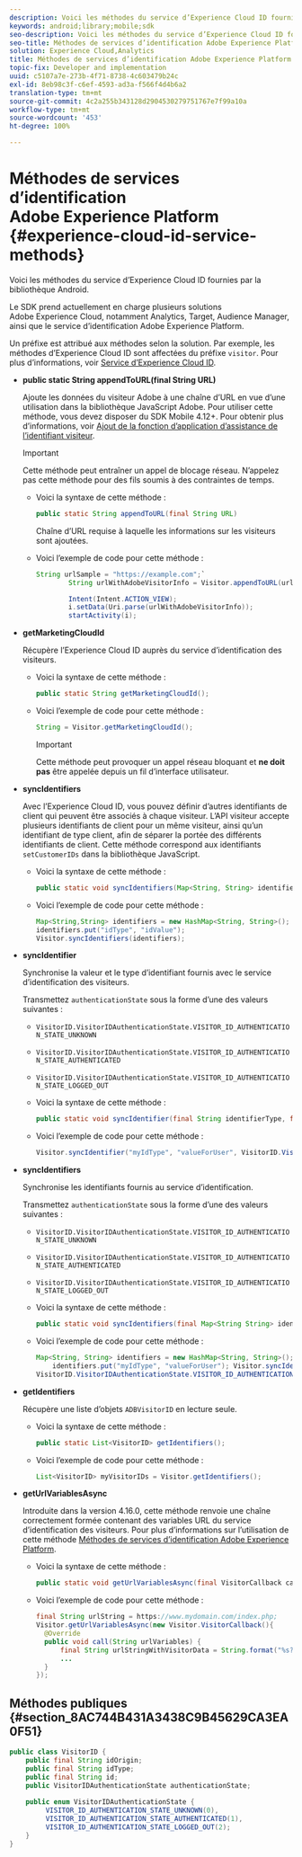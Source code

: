 ```yaml
---
description: Voici les méthodes du service d’Experience Cloud ID fournies par la bibliothèque Android.
keywords: android;library;mobile;sdk
seo-description: Voici les méthodes du service d’Experience Cloud ID fournies par la bibliothèque Android.
seo-title: Méthodes de services d’identification Adobe Experience Platform
solution: Experience Cloud,Analytics
title: Méthodes de services d’identification Adobe Experience Platform
topic-fix: Developer and implementation
uuid: c5107a7e-273b-4f71-8738-4c603479b24c
exl-id: 8eb98c3f-c6ef-4593-ad3a-f566f4d4b6a2
translation-type: tm+mt
source-git-commit: 4c2a255b343128d2904530279751767e7f99a10a
workflow-type: tm+mt
source-wordcount: '453'
ht-degree: 100%

---
```


# Méthodes de services d’identification Adobe Experience Platform {#experience-cloud-id-service-methods}

Voici les méthodes du service d’Experience Cloud ID fournies par la bibliothèque Android.

Le SDK prend actuellement en charge plusieurs solutions Adobe Experience Cloud, notamment Analytics, Target, Audience Manager, ainsi que le service d’identification Adobe Experience Platform.

Un préfixe est attribué aux méthodes selon la solution. Par exemple, les méthodes d’Experience Cloud ID sont affectées du préfixe `visitor`. Pour plus d’informations, voir [Service d’Experience Cloud ID](/help/android/c-marketing-cloud/mcvid.md).

* **public static String appendToURL(final String URL)**

   Ajoute les données du visiteur Adobe à une chaîne d’URL en vue d’une utilisation dans la bibliothèque JavaScript Adobe. Pour utiliser cette méthode, vous devez disposer du SDK Mobile 4.12+. Pour obtenir plus d’informations, voir [Ajout de la fonction d’application d’assistance de l’identifiant visiteur](https://docs.adobe.com/content/help/fr-FR/id-service/using/id-service-api/methods/appendvisitorid.html).

   >[!IMPORTANT]
   >
   >Cette méthode peut entraîner un appel de blocage réseau. N’appelez pas cette méthode pour des fils soumis à des contraintes de temps.

   * Voici la syntaxe de cette méthode :

      ```java
      public static String appendToURL(final String URL) 
      ```

      Chaîne d’URL requise à laquelle les informations sur les visiteurs sont ajoutées.

   * Voici l’exemple de code pour cette méthode :

      ```java
      String urlSample = "https://example.com";`
              String urlWithAdobeVisitorInfo = Visitor.appendToURL(urlSample);
      
              Intent(Intent.ACTION_VIEW);
              i.setData(Uri.parse(urlWithAdobeVisitorInfo));
              startActivity(i);
      ```

* **getMarketingCloudId**

   Récupère l’Experience Cloud ID auprès du service d’identification des visiteurs.

   * Voici la syntaxe de cette méthode :

      ```java
      public static String getMarketingCloudId(); 
      ```

   * Voici l’exemple de code pour cette méthode :

      ```java
      String = Visitor.getMarketingCloudId();
      ```

      >[!IMPORTANT]
      >
      >Cette méthode peut provoquer un appel réseau bloquant et **ne doit pas** être appelée depuis un fil d’interface utilisateur.

* **syncIdentifiers**

   Avec l’Experience Cloud ID, vous pouvez définir d’autres identifiants de client qui peuvent être associés à chaque visiteur. L’API visiteur accepte plusieurs identifiants de client pour un même visiteur, ainsi qu’un identifiant de type client, afin de séparer la portée des différents identifiants de client. Cette méthode correspond aux identifiants `setCustomerIDs` dans la bibliothèque JavaScript.

   * Voici la syntaxe de cette méthode :

      ```java
      public static void syncIdentifiers(Map<String, String> identifiers); 
      ```

   * Voici l’exemple de code pour cette méthode :

      ```java
      Map<String,String> identifiers = new HashMap<String, String>();
      identifiers.put("idType", "idValue");
      Visitor.syncIdentifiers(identifiers);
      ```

* **syncIdentifier**

   Synchronise la valeur et le type d’identifiant fournis avec le service d’identification des visiteurs.

   Transmettez `authenticationState` sous la forme d’une des valeurs suivantes :

   * `VisitorID.VisitorIDAuthenticationState.VISITOR_ID_AUTHENTICATION_STATE_UNKNOWN`
   * `VisitorID.VisitorIDAuthenticationState.VISITOR_ID_AUTHENTICATION_STATE_AUTHENTICATED`
   * `VisitorID.VisitorIDAuthenticationState.VISITOR_ID_AUTHENTICATION_STATE_LOGGED_OUT`

   * Voici la syntaxe de cette méthode :

      ```java
      public static void syncIdentifier(final String identifierType, final String identifier, final VisitorID.VisitorIDAuthenticationState authenticationState);
      ```

   * Voici l’exemple de code pour cette méthode :

      ```java
      Visitor.syncIdentifier("myIdType", "valueForUser", VisitorID.VisitorIDAuthenticationState.VISITOR_ID_AUTHENTICATION_STATE_LOGGED_OUT);
      ```

* **syncIdentifiers**

   Synchronise les identifiants fournis au service d’identification.

   Transmettez `authenticationState` sous la forme d’une des valeurs suivantes :
   * `VisitorID.VisitorIDAuthenticationState.VISITOR_ID_AUTHENTICATION_STATE_UNKNOWN`
   * `VisitorID.VisitorIDAuthenticationState.VISITOR_ID_AUTHENTICATION_STATE_AUTHENTICATED`
   * `VisitorID.VisitorIDAuthenticationState.VISITOR_ID_AUTHENTICATION_STATE_LOGGED_OUT`

   * Voici la syntaxe de cette méthode :

      ```java
      public static void syncIdentifiers(final Map<String String> identifiers, final VisitorID.VisitorIDAuthenticationState authenticationState);
      ```

   * Voici l’exemple de code pour cette méthode :

      ```java
      Map<String, String> identifiers = new HashMap<String, String>();
          identifiers.put("myIdType", "valueForUser"); Visitor.syncIdentifiers(identifiers,
      VisitorID.VisitorIDAuthenticationState.VISITOR_ID_AUTHENTICATION_STATE_AUTHENTICATED); 
      ```

* **getIdentifiers**

   Récupère une liste d’objets `ADBVisitorID` en lecture seule.

   * Voici la syntaxe de cette méthode :

      ```java
      public static List<VisitorID> getIdentifiers(); 
      ```

   * Voici l’exemple de code pour cette méthode :

      ```java
      List<VisitorID> myVisitorIDs = Visitor.getIdentifiers(); 
      ```

* **getUrlVariablesAsync**

   Introduite dans la version 4.16.0, cette méthode renvoie une chaîne correctement formée contenant des variables URL du service d’identification des visiteurs. Pour plus d’informations sur l’utilisation de cette méthode [Méthodes de services d’identification Adobe Experience Platform](/help/android/reference/hybrid-app.md).

   * Voici la syntaxe de cette méthode :

      ```java
      public static void getUrlVariablesAsync(final VisitorCallback callback);
      ```

   * Voici l’exemple de code pour cette méthode :

      ```java
      final String urlString = https://www.mydomain.com/index.php; 
      Visitor.getUrlVariablesAsync(new Visitor.VisitorCallback(){ 
        @Override 
        public void call(String urlVariables) { 
            final String urlStringWithVisitorData = String.format("%s?%s", urlString, urlVariables); 
            ...
        } 
      });
      ```

## Méthodes publiques {#section_8AC744B431A3438C9B45629CA3EA0F51}

```java
public class VisitorID { 
    public final String idOrigin; 
    public final String idType; 
    public final String id; 
    public VisitorIDAuthenticationState authenticationState; 
 
    public enum VisitorIDAuthenticationState { 
         VISITOR_ID_AUTHENTICATION_STATE_UNKNOWN(0), 
         VISITOR_ID_AUTHENTICATION_STATE_AUTHENTICATED(1), 
         VISITOR_ID_AUTHENTICATION_STATE_LOGGED_OUT(2); 
    } 
}
```
